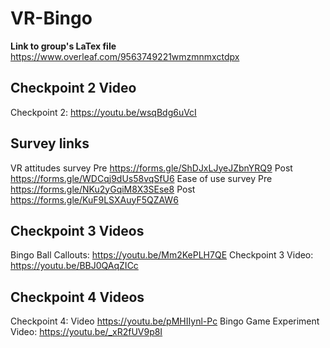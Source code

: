 # VR-Bingo
<b>Link to group's LaTex file</b> https://www.overleaf.com/9563749221wmzmnmxctdpx


## Checkpoint 2 Video
Checkpoint 2:
https://youtu.be/wsqBdg6uVcI

## Survey links
VR attitudes survey Pre https://forms.gle/ShDJxLJyeJZbnYRQ9 Post https://forms.gle/WDCqj9dUs58vqSfU6
Ease of use survey Pre https://forms.gle/NKu2yGqiM8X3SEse8 Post https://forms.gle/KuF9LSXAuyF5QZAW6

## Checkpoint 3 Videos
Bingo Ball Callouts: https://youtu.be/Mm2KePLH7QE
Checkpoint 3 Video: https://youtu.be/BBJ0QAqZICc

## Checkpoint 4 Videos
Checkpoint 4: Video https://youtu.be/pMHIIynl-Pc
Bingo Game Experiment Video: https://youtu.be/_xR2fUV9p8I
